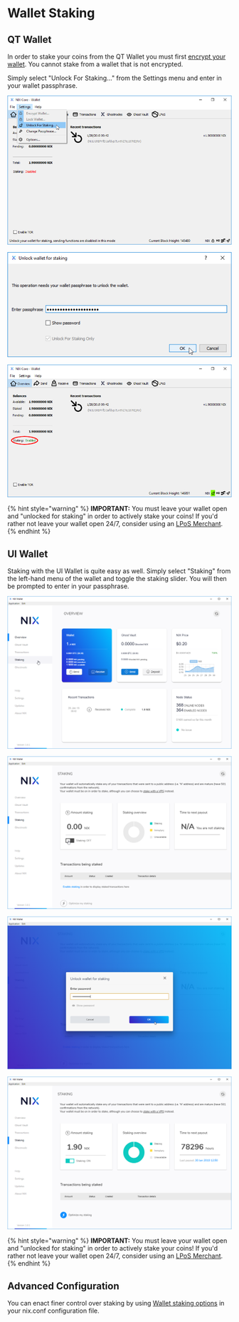 # Wallet Staking

## QT Wallet

In order to stake your coins from the QT Wallet you must first [encrypt your wallet](../backup-and-security-1/qt-wallet-encryption.md). You cannot stake from a wallet that is not encrypted.

Simply select "Unlock For Staking..." from the Settings menu and enter in your wallet passphrase.

![Select &quot;Unlock For Staking...&quot; from the Settings menu](../../.gitbook/assets/qt-unlockforstakingmenu.png)

![Enter in your passphrase](../../.gitbook/assets/qt-stakepass.png)

![Staking will show as &quot;Enabled&quot;](../../.gitbook/assets/qt-stakingenabled.png)

{% hint style="warning" %}
**IMPORTANT:** You must leave your wallet open and "unlocked for staking" in order to actively stake your coins! If you'd rather not leave your wallet open 24/7, consider using an [LPoS Merchant](https://nixplatform.io/marketplace).
{% endhint %}

## UI Wallet

Staking with the UI Wallet is quite easy as well. Simply select "Staking" from the left-hand menu of the wallet and toggle the staking slider. You will then be prompted to enter in your passphrase. 

![Select &quot;Staking&quot; from the left-hand menu](../../.gitbook/assets/ui-stakingmenu.png)

![Toggle the &quot;Staking&quot; slider](../../.gitbook/assets/ui-staking.png)

![Enter in your passphrase](../../.gitbook/assets/ui-stakepass.png)

![Staking is enabled](../../.gitbook/assets/ui-stakingon.png)

{% hint style="warning" %}
**IMPORTANT:** You must leave your wallet open and "unlocked for staking" in order to actively stake your coins!  If you'd rather not leave your wallet open 24/7, consider using an [LPoS Merchant](https://nixplatform.io/marketplace).
{% endhint %}

## Advanced Configuration

You can enact finer control over staking by using [Wallet staking options](../command-line-options.md#wallet-staking-options) in your nix.conf configuration file.

